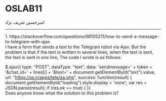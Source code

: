 # OSLAB11
امیرحسین شریف نژاد
<br>
<hr>
1.
https://stackoverflow.com/questions/68105211/how-to-send-a-message-to-telegram-with-ajax
<br>
I have a form that sends a text to the Telegram robot via Ajax. But the problem is that if the text is written in several lines, when the text is sent, the text is sent in one line, The code I wrote is as follows:<br>

$.ajax({
    type: "POST",
    dataType: "text",
    data: 'sendmessage=' + token + '&chat_id=' + lines[i] + '&text=' + document.getElementById("text").value,
    url: "https://ss.ir/apps/tele/aa.php",
    success: function(result) {
      document.getElementById("loading").style.display = 'none';
      var res = JSON.parse(result);
      if (res.ok == true) {
}}<br>
Does anyone know what the solution to this problem is?<br>
